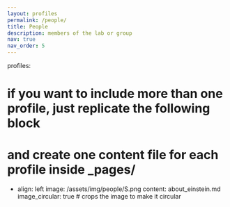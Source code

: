 ```yaml
---
layout: profiles
permalink: /people/
title: People
description: members of the lab or group
nav: true
nav_order: 5
---
```


profiles:
  # if you want to include more than one profile, just replicate the following block
  # and create one content file for each profile inside _pages/
  - align: left
    image: /assets/img/people/S.png
    content: about_einstein.md
    image_circular: true # crops the image to make it circular
